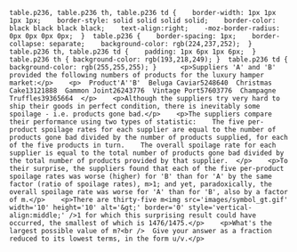     table.p236, table.p236 th, table.p236 td {    border-width: 1px 1px 1px 1px;    border-style: solid solid solid solid;    border-color: black black black black;    text-align:right;    -moz-border-radius: 0px 0px 0px 0px;  }  table.p236 {    border-spacing: 1px;    border-collapse: separate;    background-color: rgb(224,237,252);  }  table.p236 th, table.p236 td {    padding: 1px 6px 1px 6px;  }  table.p236 th { background-color: rgb(193,218,249); }  table.p236 td { background-color: rgb(255,255,255); }      <p>Suppliers 'A' and 'B' provided the following numbers of products for the luxury hamper market:</p>    <p>  Product'A''B'  Beluga Caviar5248640  Christmas Cake13121888  Gammon Joint26243776  Vintage Port57603776  Champagne Truffles39365664  </p>    <p>Although the suppliers try very hard to ship their goods in perfect condition, there is inevitably some spoilage - i.e. products gone bad.</p>    <p>The suppliers compare their performance using two types of statistic:    The five per-product spoilage rates for each supplier are equal to the number of products gone bad divided by the number of products supplied, for each of the five products in turn.    The overall spoilage rate for each supplier is equal to the total number of products gone bad divided by the total number of products provided by that supplier.  </p>    <p>To their surprise, the suppliers found that each of the five per-product spoilage rates was worse (higher) for 'B' than for 'A' by the same factor (ratio of spoilage rates), m>1; and yet, paradoxically, the overall spoilage rate was worse for 'A' than for 'B', also by a factor of m.</p>    <p>There are thirty-five m<img src='images/symbol_gt.gif' width='10' height='10' alt='&gt;' border='0' style='vertical-align:middle;' />1 for which this surprising result could have occurred, the smallest of which is 1476/1475.</p>    <p>What's the largest possible value of m?<br />  Give your answer as a fraction reduced to its lowest terms, in the form u/v.</p>  